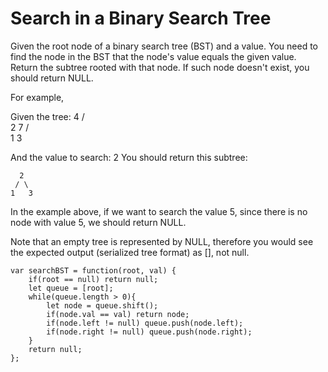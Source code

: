 # Search in a Binary Search Tree

Given the root node of a binary search tree (BST) and a value. You need to find the node in the BST that the node's value equals the given value. Return the subtree rooted with that node. If such node doesn't exist, you should return NULL.

For example,

Given the tree:
        4
       / \
      2   7
     / \
    1   3

And the value to search: 2
You should return this subtree:

      2     
     / \   
    1   3
In the example above, if we want to search the value 5, since there is no node with value 5, we should return NULL.

Note that an empty tree is represented by NULL, therefore you would see the expected output (serialized tree format) as [], not null.

```
var searchBST = function(root, val) {
    if(root == null) return null;
    let queue = [root];
    while(queue.length > 0){
        let node = queue.shift();
        if(node.val == val) return node;
        if(node.left != null) queue.push(node.left);
        if(node.right != null) queue.push(node.right);
    }
    return null;
};
```
